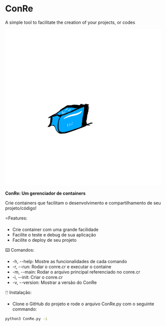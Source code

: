 # ConRe
A simple tool to facilitate the creation of your projects, or codes 

<img src="ConRe.png">

**ConRe: Um gerenciador de containers**

Crie containers que facilitam o desenvolvimento e compartilhamento de seu projeto/código!

⭐Features:
- Crie container com uma grande facilidade
- Facilite o teste e debug de sua aplicação
- Facilite o deploy de seu projeto

⌨️ Comandos:
- -h, --help: Mostre as funcionalidades de cada comando
- -r, --run: Rodar o conre.cr e executar o containe
- -m, --main: Rodar o arquivo principal referenciado no conre.cr
- -i, --init: Criar o conre.cr
- -v, --version: Mostrar a versão do ConRe

🖱️ Instalação:
- Clone o GitHub do projeto e rode o arquivo ConRe.py com o seguinte commando:
```bash
python3 ConRe.py -i
```

